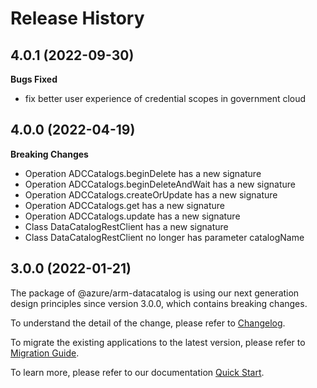 # Release History
    
## 4.0.1 (2022-09-30)

**Bugs Fixed**

  -  fix better user experience of credential scopes in government cloud


## 4.0.0 (2022-04-19)
    
**Breaking Changes**

  - Operation ADCCatalogs.beginDelete has a new signature
  - Operation ADCCatalogs.beginDeleteAndWait has a new signature
  - Operation ADCCatalogs.createOrUpdate has a new signature
  - Operation ADCCatalogs.get has a new signature
  - Operation ADCCatalogs.update has a new signature
  - Class DataCatalogRestClient has a new signature
  - Class DataCatalogRestClient no longer has parameter catalogName
    
    
## 3.0.0 (2022-01-21)

The package of @azure/arm-datacatalog is using our next generation design principles since version 3.0.0, which contains breaking changes.

To understand the detail of the change, please refer to [Changelog](https://aka.ms/js-track2-changelog).

To migrate the existing applications to the latest version, please refer to [Migration Guide](https://aka.ms/js-track2-migration-guide).

To learn more, please refer to our documentation [Quick Start](https://aka.ms/js-track2-quickstart).
